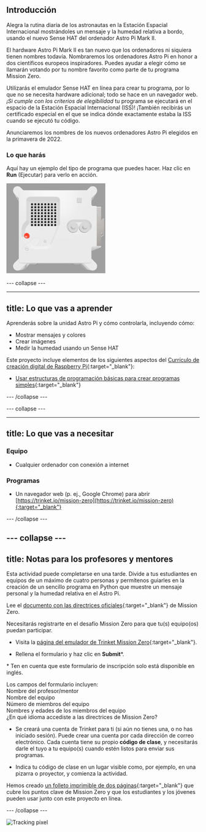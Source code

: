 ## Introducción

Alegra la rutina diaria de los astronautas en la Estación Espacial Internacional mostrándoles un mensaje y la humedad relativa a bordo, usando el nuevo Sense HAT del ordenador Astro Pi Mark II.

El hardware Astro Pi Mark II es tan nuevo que los ordenadores ni siquiera tienen nombres todavía. Nombraremos los ordenadores Astro Pi en honor a dos científicos europeos inspiradores. Puedes ayudar a elegir cómo se llamarán votando por tu nombre favorito como parte de tu programa Mission Zero.

Utilizarás el emulador Sense HAT en línea para crear tu programa, por lo que no se necesita hardware adicional; todo se hace en un navegador web. *¡Si cumple con los criterios de elegibilidad* tu programa se ejecutará en el espacio de la Estación Espacial Internacional (ISS)! ¡También recibirás un certificado especial en el que se indica dónde exactamente estaba la ISS cuando se ejecutó tu código.

Anunciaremos los nombres de los nuevos ordenadores Astro Pi elegidos en la primavera de 2022.


### Lo que harás

Aquí hay un ejemplo del tipo de programa que puedes hacer. Haz clic en **Run** (Ejecutar) para verlo en acción.

![El emulador Trinket Sense HAT ejecuta un programa de muestra que desplaza el valor de humedad a través de la matriz de LED y luego muestra una imagen de un pez](images/M0_4.gif)


--- collapse ---



---
title: Lo que vas a aprender
---

Aprenderás sobre la unidad Astro Pi y cómo controlarla, incluyendo cómo:
+ Mostrar mensajes y colores
+ Crear imágenes
+ Medir la humedad usando un Sense HAT

Este proyecto incluye elementos de los siguientes aspectos del [Currículo de creación digital de Raspberry Pi](http://rpf.io/curriculum){:target="_blank"}:

+ [Usar estructuras de programación básicas para crear programas simples](https://curriculum.raspberrypi.org/programming/creator/){:target="_blank"}

--- /collapse ---

--- collapse ---

---
title: Lo que vas a necesitar
---

### Equipo

+ Cualquier ordenador con conexión a internet

### Programas

+ Un navegador web (p. ej., Google Chrome) para abrir [https://trinket.io/mission-zero](https://trinket.io/mission-zero){:target="_blank"}

--- /collapse ---

--- collapse ---
---
title: Notas para los profesores y mentores
---


Esta actividad puede completarse en una tarde. Divide a tus estudiantes en equipos de un máximo de cuatro personas y permítenos guiarles en la creación de un sencillo programa en Python que muestre un mensaje personal y la humedad relativa en el Astro Pi.

Lee el [documento con las directrices oficiales](https://astro-pi.org/wp-content/uploads/2018/09/Astro_Pi_Mission_Zero_Guidelines_2018_19_V12_pages.pdf){:target="_blank"} de Mission Zero.

Necesitarás registrarte en el desafío Mission Zero para que tu(s) equipo(os) puedan participar.

+ Visita la [página del emulador de Trinket Mission Zero](https://trinket.io/mission-zero){:target="_blank"}.

+ Rellena el formulario y haz clic en **Submit**\*.

\* Ten en cuenta que este formulario de inscripción solo está disponible en inglés.

Los campos del formulario incluyen:  
Nombre del profesor/mentor   
Nombre del equipo  
Número de miembros del equipo  
Nombres y edades de los miembros del equipo  
¿En qué idioma accediste a las directrices de Mission Zero?

+ Se creará una cuenta de Trinket para ti (si aún no tienes una, o no has iniciado sesión). Puede crear una cuenta por cada dirección de correo electrónico. Cada cuenta tiene su propio **código de clase**, y necesitarás darle el tuyo a tu equipo(s) cuando estén listos para enviar sus programas.

+ Indica tu código de clase en un lugar visible como, por ejemplo, en una pizarra o proyector, y comienza la actividad.

 Hemos creado [un folleto imprimible de dos páginas](https://astro-pi.org/astro_pi_mission_zero_project_print_out_v10_print/){:target="_blank"} que cubre los puntos clave de Mission Zero y que los estudiantes y los jóvenes pueden usar junto con este proyecto en línea.

--- /collapse ---

![Tracking pixel](https://code.org/api/hour/begin_raspberrypi_astropi.png)
